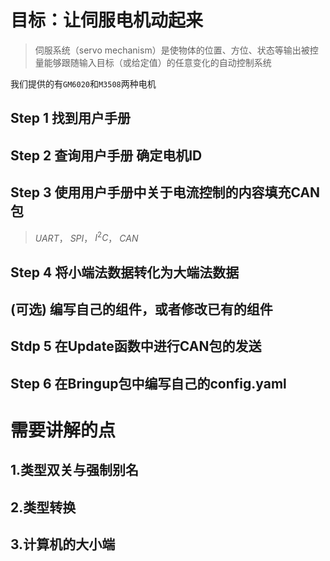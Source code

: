 # 目标：让伺服电机动起来
>伺服系统（servo mechanism）是使物体的位置、方位、状态等输出被控量能够跟随输入目标（或给定值）的任意变化的自动控制系统

我们提供的有`GM6020`和`M3508`两种电机

## Step 1 找到用户手册

## Step 2 查询用户手册 确定电机ID

## Step 3 使用用户手册中关于电流控制的内容填充CAN包

> $UART$， $SPI$， $I^2C$， $CAN$

## Step 4 将小端法数据转化为大端法数据

## (可选) 编写自己的组件，或者修改已有的组件

## Stdp 5 在Update函数中进行CAN包的发送

## Step 6 在Bringup包中编写自己的config.yaml

# 需要讲解的点

## 1.类型双关与强制别名

## 2.类型转换

## 3.计算机的大小端
